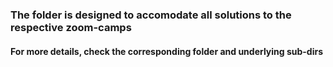 ### The folder is designed to accomodate all solutions to the respective zoom-camps
#### For more details, check the corresponding folder and underlying sub-dirs
